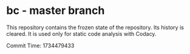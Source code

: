 # bc - master branch

This repository contains the frozen state of the repository.
Its history is cleared. It is used only for static code
analysis with Codacy.

Commit Time: 1734479433